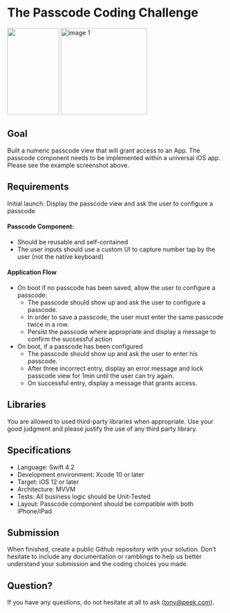 # The Passcode Coding Challenge
<img src="https://www.themarysue.com/wp-content/uploads/2016/03/iphone6-ios9-passcode-entry.jpg" width="120" height="200" />  <img width="200" alt="image 1" src="https://user-images.githubusercontent.com/970324/53515926-f3612b80-3a7f-11e9-94d4-fee068854203.png">
## Goal
Built a numeric passcode view that will grant access to an App. The passcode component needs to be implemented within a universal iOS app. Please see the example screenshot above.
## Requirements
Initial launch: Display the passcode view and ask the user to configure a passcode
#### Passcode Component:
- Should be reusable and self-contained
- The user inputs should use a custom UI to capture number tap by the user (not the native keyboard)
#### Application Flow
- On boot if no passcode has been saved, allow the user to configure a passcode:
    - The passcode should show up and ask the user to configure a passcode.
    - In order to save a passcode, the user must enter the same passcode twice in a row.
    - Persist the passcode where appropriate and display a message to confirm the successful action
- On boot, if a passcode has been configured
    - The passcode should show up and ask the user to enter his passcode.
    - After three incorrect entry, display an error message and lock passcode view for 1min until the user can try again.
    - On successful entry, display a message that grants access.
## Libraries
You are allowed to used third-party libraries when appropriate.
Use your good judgment and please justify the use of any third party library.
## Specifications
- Language: Swift 4.2
- Development environment: Xcode 10 or later
- Target: iOS 12 or later
- Architecture: MVVM
- Tests: All business logic should be Unit-Tested
- Layout: Passcode component should be compatible with both iPhone/iPad
## Submission
When finished, create a public Github repository with your solution.
Don’t hesitate to include any documentation or ramblings to help us better understand your submission and the coding choices you made.
 
## Question?
If you have any questions, do not hesitate at all to ask (tony@peek.com).
